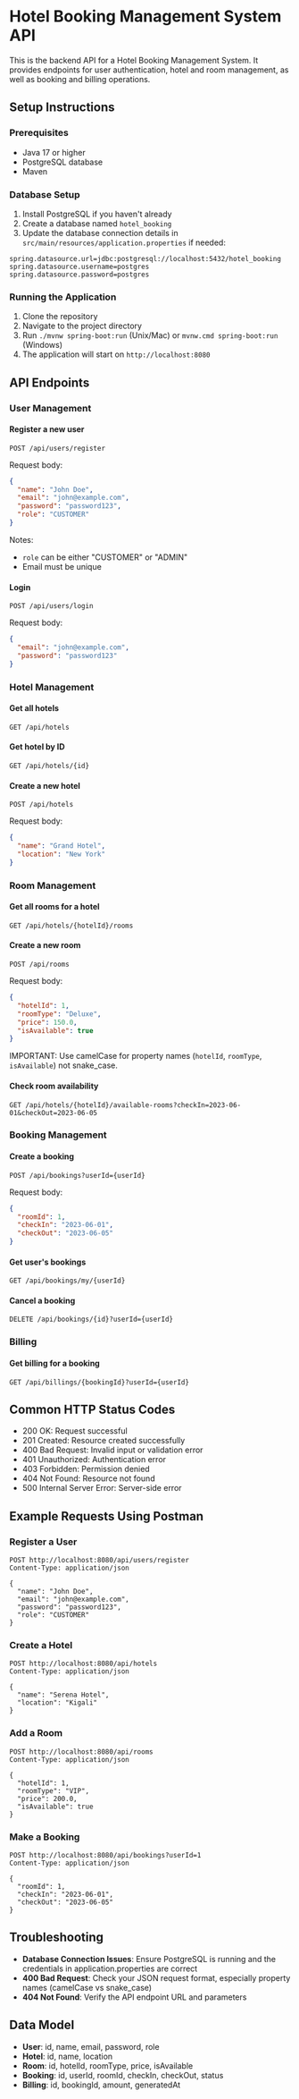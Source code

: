 # Hotel Booking Management System API

This is the backend API for a Hotel Booking Management System. It provides endpoints for user authentication, hotel and room management, as well as booking and billing operations.

## Setup Instructions

### Prerequisites
- Java 17 or higher
- PostgreSQL database
- Maven

### Database Setup
1. Install PostgreSQL if you haven't already
2. Create a database named `hotel_booking`
3. Update the database connection details in `src/main/resources/application.properties` if needed:
```
spring.datasource.url=jdbc:postgresql://localhost:5432/hotel_booking
spring.datasource.username=postgres
spring.datasource.password=postgres
```

### Running the Application
1. Clone the repository
2. Navigate to the project directory
3. Run `./mvnw spring-boot:run` (Unix/Mac) or `mvnw.cmd spring-boot:run` (Windows)
4. The application will start on `http://localhost:8080`

## API Endpoints

### User Management

#### Register a new user
```
POST /api/users/register
```
Request body:
```json
{
  "name": "John Doe",
  "email": "john@example.com",
  "password": "password123",
  "role": "CUSTOMER"
}
```
Notes:
- `role` can be either "CUSTOMER" or "ADMIN"
- Email must be unique

#### Login
```
POST /api/users/login
```
Request body:
```json
{
  "email": "john@example.com",
  "password": "password123"
}
```

### Hotel Management

#### Get all hotels
```
GET /api/hotels
```

#### Get hotel by ID
```
GET /api/hotels/{id}
```

#### Create a new hotel
```
POST /api/hotels
```
Request body:
```json
{
  "name": "Grand Hotel",
  "location": "New York"
}
```

### Room Management

#### Get all rooms for a hotel
```
GET /api/hotels/{hotelId}/rooms
```

#### Create a new room
```
POST /api/rooms
```
Request body:
```json
{
  "hotelId": 1,
  "roomType": "Deluxe",
  "price": 150.0,
  "isAvailable": true
}
```
IMPORTANT: Use camelCase for property names (`hotelId`, `roomType`, `isAvailable`) not snake_case.

#### Check room availability
```
GET /api/hotels/{hotelId}/available-rooms?checkIn=2023-06-01&checkOut=2023-06-05
```

### Booking Management

#### Create a booking
```
POST /api/bookings?userId={userId}
```
Request body:
```json
{
  "roomId": 1,
  "checkIn": "2023-06-01",
  "checkOut": "2023-06-05"
}
```

#### Get user's bookings
```
GET /api/bookings/my/{userId}
```

#### Cancel a booking
```
DELETE /api/bookings/{id}?userId={userId}
```

### Billing

#### Get billing for a booking
```
GET /api/billings/{bookingId}?userId={userId}
```

## Common HTTP Status Codes

- 200 OK: Request successful
- 201 Created: Resource created successfully
- 400 Bad Request: Invalid input or validation error
- 401 Unauthorized: Authentication error
- 403 Forbidden: Permission denied
- 404 Not Found: Resource not found
- 500 Internal Server Error: Server-side error

## Example Requests Using Postman

### Register a User
```
POST http://localhost:8080/api/users/register
Content-Type: application/json

{
  "name": "John Doe",
  "email": "john@example.com",
  "password": "password123",
  "role": "CUSTOMER"
}
```

### Create a Hotel
```
POST http://localhost:8080/api/hotels
Content-Type: application/json

{
  "name": "Serena Hotel",
  "location": "Kigali"
}
```

### Add a Room
```
POST http://localhost:8080/api/rooms
Content-Type: application/json

{
  "hotelId": 1,
  "roomType": "VIP",
  "price": 200.0,
  "isAvailable": true
}
```

### Make a Booking
```
POST http://localhost:8080/api/bookings?userId=1
Content-Type: application/json

{
  "roomId": 1,
  "checkIn": "2023-06-01",
  "checkOut": "2023-06-05"
}
```

## Troubleshooting

- **Database Connection Issues**: Ensure PostgreSQL is running and the credentials in application.properties are correct
- **400 Bad Request**: Check your JSON request format, especially property names (camelCase vs snake_case)
- **404 Not Found**: Verify the API endpoint URL and parameters

## Data Model

- **User**: id, name, email, password, role
- **Hotel**: id, name, location
- **Room**: id, hotelId, roomType, price, isAvailable
- **Booking**: id, userId, roomId, checkIn, checkOut, status
- **Billing**: id, bookingId, amount, generatedAt 